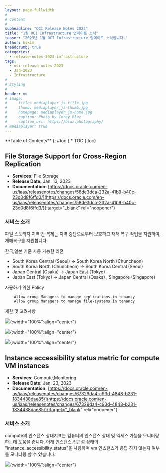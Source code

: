 ```yaml
---
layout: page-fullwidth
#
# Content
#
subheadline: "OCI Release Notes 2023"
title: "1월 OCI Infrastructure 업데이트 소식"
teaser: "2023년 1월 OCI Infrastructure 업데이트 소식입니다."
author: kskim
breadcrumb: true
categories:
  - release-notes-2023-infrastructure
tags:
  - oci-release-notes-2023
  - Jan-2023
  - Infrastructure
#
# Styling
#
header: no
# image:
#     title: mediaplayer_js-title.jpg
#     thumb: mediaplayer_js-thumb.jpg
#     homepage: mediaplayer_js-home.jpg
#     caption: Photo by Corey Blaz
#     caption_url: https://blaz.photography/
# mediaplayer: true
---
```


<div class="panel radius" markdown="1">
**Table of Contents**
{: #toc }
*  TOC
{:toc}
</div>

## File Storage Support for Cross-Region Replication
* **Services:** File Storage
* **Release Date:** Jan. 13, 2023
* **Documentation:** [https://docs.oracle.com/en-us/iaas/releasenotes/changes/58de3dca-232a-41b9-b40c-23d0d8f6ffd3/](https://docs.oracle.com/en-us/iaas/releasenotes/changes/58de3dca-232a-41b9-b40c-23d0d8f6ffd3/){:target="_blank" rel="noopener"}

### 서비스 소개
파일 스토리지 지역 간 복제는 지역 중단으로부터 보호하고 재해 복구 작업을 지원하여, 재해복구를 지원합니다. 

한국,일본 기준 사용 가능한 리전
- South Korea Central (Seoul) -> South Korea North (Chuncheon)
- South Korea North (Chuncheon)	-> South Korea Central (Seoul)
- Japan Central (Osaka)	-> Japan East (Tokyo)
- Japan East (Tokyo) -> Japan Central (Osaka) , Singapore (Singapore)

사용하기 위한 Policy
```terminal
    Allow group Managers to manage replications in tenancy
    Allow group Managers to manage file-systems in tenancy
```

제한 및 고려사항



![]({{site.urlblogimg2023}}/assets/img/infrastructure/2023/release-note/SCR-20230303-bdd.png){:width="100%":align="center"}

![]({{site.urlblogimg2023}}/assets/img/infrastructure/2023/release-note/SCR-20230303-bgj.png){:width="100%":align="center"}

![]({{site.urlblogimg2023}}/assets/img/infrastructure/2023/release-note/SCR-20230303-bqb.png){:width="100%":align="center"}




## Instance accessibility status metric for compute VM instances
* **Services:** Compute,Monitoring
* **Release Date:** Jan. 23, 2023
* **Documentation:** [https://docs.oracle.com/en-us/iaas/releasenotes/changes/67329da4-c93d-4848-b231-1834438dae85/](https://docs.oracle.com/en-us/iaas/releasenotes/changes/67329da4-c93d-4848-b231-1834438dae85/){:target="_blank" rel="noopener"}

### 서비스 소개
compute의 인스턴스 상태지표는 컴퓨터의 인스턴스 상태 및 엑세스 가능을 모니터링하는데 도움을 줍니다. 아래 인스턴스 접근성 상태의 "instance_accessibility_status"을 사용하며 vm 인스턴스가 응답 하지 않는지 여부를 모니터링 할 수 있습니다. 

![]({{site.urlblogimg2023}}/assets/img/infrastructure/2023/release-note/SCR-20230303-bu3.png){:width="100%":align="center"}

